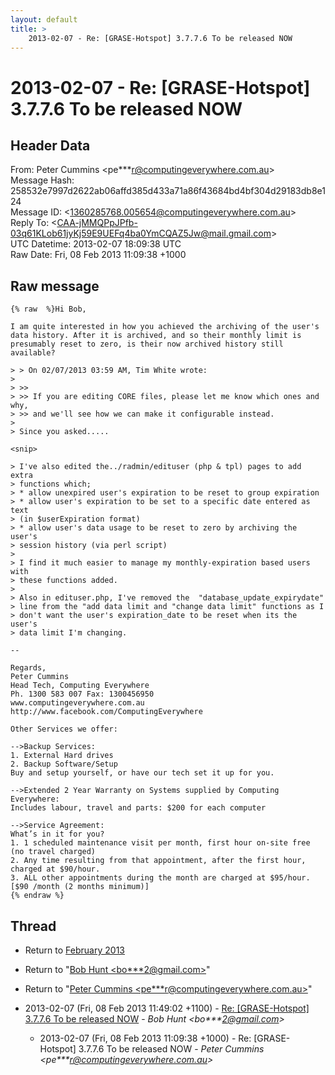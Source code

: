 ```yaml
---
layout: default
title: >
    2013-02-07 - Re: [GRASE-Hotspot] 3.7.7.6 To be released NOW
---
```


# 2013-02-07 - Re: [GRASE-Hotspot] 3.7.7.6 To be released NOW

## Header Data

From: Peter Cummins \<pe***r@computingeverywhere.com.au\><br>
Message Hash: 258532e7997d2622ab06affd385d433a71a86f43684bd4bf304d29183db8e124<br>
Message ID: \<1360285768.005654@computingeverywhere.com.au\><br>
Reply To: \<CAA-jMMQPpJPfb-03q61KLob61jyKj59E9UEFq4ba0YmCQAZ5Jw@mail.gmail.com\><br>
UTC Datetime: 2013-02-07 18:09:38 UTC<br>
Raw Date: Fri, 08 Feb 2013 11:09:38 +1000<br>

## Raw message

```
{% raw  %}Hi Bob,

I am quite interested in how you achieved the archiving of the user's data history. After it is archived, and so their monthly limit is presumably reset to zero, is their now archived history still available?

> > On 02/07/2013 03:59 AM, Tim White wrote:
> 
> >>
> >> If you are editing CORE files, please let me know which ones and why,
> >> and we'll see how we can make it configurable instead.
> 
> Since you asked.....

<snip>

> I've also edited the../radmin/edituser (php & tpl) pages to add extra
> functions which;
> * allow unexpired user's expiration to be reset to group expiration
> * allow user's expiration to be set to a specific date entered as text
> (in $userExpiration format)
> * allow user's data usage to be reset to zero by archiving the user's
> session history (via perl script)
> 
> I find it much easier to manage my monthly-expiration based users with
> these functions added.
> 
> Also in edituser.php, I've removed the  "database_update_expirydate"
> line from the "add data limit and "change data limit" functions as I
> don't want the user's expiration_date to be reset when its the user's
> data limit I'm changing.

--

Regards,
Peter Cummins
Head Tech, Computing Everywhere
Ph. 1300 583 007 Fax: 1300456950
www.computingeverywhere.com.au
http://www.facebook.com/ComputingEverywhere
 
Other Services we offer:
 
-->Backup Services:
1. External Hard drives
2. Backup Software/Setup
Buy and setup yourself, or have our tech set it up for you.
 
-->Extended 2 Year Warranty on Systems supplied by Computing Everywhere:
Includes labour, travel and parts: $200 for each computer
 
-->Service Agreement:
What’s in it for you?
1. 1 scheduled maintenance visit per month, first hour on-site free (no travel charged)
2. Any time resulting from that appointment, after the first hour, charged at $90/hour.
3. ALL other appointments during the month are charged at $95/hour.
[$90 /month (2 months minimum)]
{% endraw %}
```

## Thread

+ Return to [February 2013](/archive/2013/02)

+ Return to "[Bob Hunt <bo***2<span>@</span>gmail.com>](/authors/bo___2_at_gmail_com)"
+ Return to "[Peter Cummins <pe***r<span>@</span>computingeverywhere.com.au>](/authors/pe___r_at_computingeverywhere_com_au)"

+ 2013-02-07 (Fri, 08 Feb 2013 11:49:02 +1100) - [Re: [GRASE-Hotspot] 3.7.7.6 To be released NOW](/archive/2013/02/9d1875e75ff2090befe1f9058948a2bc4d422e96834e93b0e06fb480d7ee41fa) - _Bob Hunt \<bo***2@gmail.com\>_
  + 2013-02-07 (Fri, 08 Feb 2013 11:09:38 +1000) - Re: [GRASE-Hotspot] 3.7.7.6 To be released NOW - _Peter Cummins \<pe***r@computingeverywhere.com.au\>_

